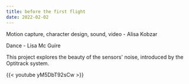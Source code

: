 ```yaml
---
title: before the first flight
date: 2022-02-02
---
```

Motion capture, character design, sound, video - Alisa Kobzar

Dance - Lisa Mc Guire 

This project explores the beauty of the sensors' noise, introduced by the Optitrack system.


{{< youtube yM5DbT92sCw >}}